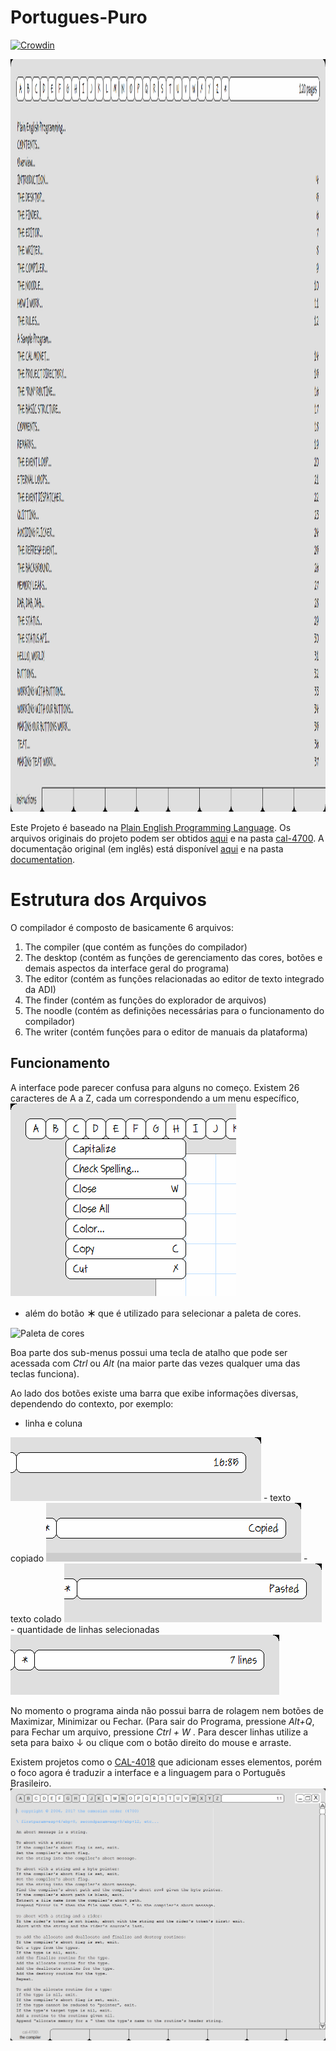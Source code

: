 # Portugues-Puro

[![Crowdin](https://badges.crowdin.net/portugues-puro/localized.svg)](https://crowdin.com/project/portugues-puro)

<p>
<img src="Imagens-Para-o-Readme/tela.png" alt="Tela do Programa" width="1280" height="1204">
 </p>


Este Projeto é baseado na [Plain English Programming Language](http://osmosianplainenglishprogramming.blog/).
Os arquivos originais do projeto podem ser obtidos [aqui](http://www.osmosian.com/cal-4700.zip) e na pasta [cal-4700](https://github.com/elenderg/Portugues-Puro/tree/main/cal-4700%20ingl%C3%AAs).
A documentação original (em inglês) está disponível [aqui](http://www.osmosian.com/instructions.pdf) e na pasta [documentation](https://github.com/elenderg/Portugues-Puro/tree/main/cal-4700%20ingl%C3%AAs/documentation).


# Estrutura dos Arquivos

O compilador é composto de basicamente 6 arquivos:

 1. The compiler (que contém as funções do compilador)
 2. The desktop (contém as funções de gerenciamento das cores, botões e demais aspectos da interface geral do programa)
 3. The editor (contém as funções relacionadas ao editor de texto integrado da ADI)
 4. The finder (contém as funções do explorador de arquivos)
 5. The noodle (contém as definições necessárias para o funcionamento do compilador)
 6. The writer (contém funções para o editor de manuais da plataforma)


## Funcionamento

A interface pode parecer confusa para alguns no começo. Existem 26 caracteres de A a Z, cada um correspondendo a um menu específico,  
<img src="Imagens-Para-o-Readme/menus.png" Alt="Menu do programa">
- além do botão **＊** que é utilizado para selecionar a paleta de cores. 
 <img src="Imagens-Para-o-Readme/✷.png" Alt="Paleta de cores">


Boa parte dos sub-menus possui uma tecla de atalho que pode ser acessada com _Ctrl_ ou _Alt_ (na maior parte das vezes qualquer uma das teclas funciona).

Ao lado dos botões existe uma barra que exibe informações diversas, dependendo do contexto, por exemplo: 

 - linha e coluna
 <img src="Imagens-Para-o-Readme/linhacoluna.png">
 - texto copiado
 <img src="Imagens-Para-o-Readme/copiado.png">
 - texto colado
 <img src="Imagens-Para-o-Readme/colado.png">
 - quantidade de linhas selecionadas
 <img src="Imagens-Para-o-Readme/quantidadedelinhasselecionadas.png">
 

No momento o programa ainda não possui barra de rolagem nem botões de Maximizar, Minimizar ou Fechar. (Para sair do Programa, pressione _Alt+Q_, para Fechar um arquivo, pressione _Ctrl + W_ . Para descer linhas utilize a seta para baixo ↓ ou clique com o botão direito do mouse e arraste.

Existem projetos como o [CAL-4018](https://github.com/Folds/english) que adicionam esses elementos, porém o foco agora é traduzir a interface e a linguagem para o Português Brasileiro.
 <img src="Imagens-Para-o-Readme/cal4018.png">
